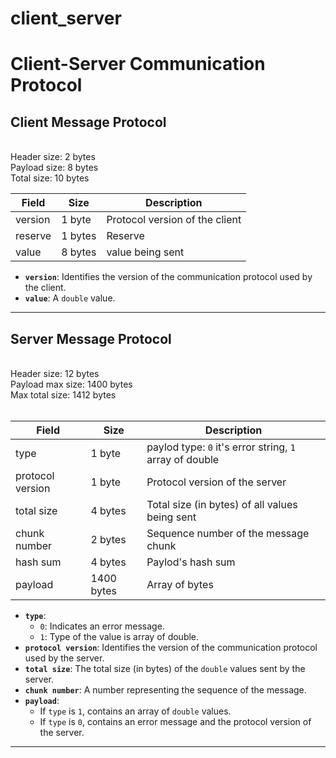 # client_server

# Client-Server Communication Protocol

## Client Message Protocol

<br>Header size: 2 bytes  
Payload size: 8 bytes  
Total size: 10 bytes<br>

| Field      | Size    | Description                    |
|------------|---------|--------------------------------|
| version    | 1 byte  | Protocol version of the client |
| reserve    | 1 bytes | Reserve                        |
| value      | 8 bytes | value being sent               |

- **`version`**: Identifies the version of the communication protocol used by the client.  
- **`value`**: A `double` value.

---

## Server Message Protocol

<br>Header size: 12 bytes  
Payload max size: 1400 bytes  
Max total size: 1412 bytes<br><br>

| Field            | Size       | Description                                             |
|------------------|------------|---------------------------------------------------------|
| type             | 1 byte     | paylod type: `0` it's error string, `1` array of double |
| protocol version | 1 byte     | Protocol version of the server                          |
| total size       | 4 bytes    | Total size (in bytes) of all values being sent          |
| chunk number     | 2 bytes    | Sequence number of the message chunk                    |
| hash sum         | 4 bytes    | Paylod's hash sum                                       |
| payload          | 1400 bytes | Array of bytes                                          |

- **`type`**:  
  - `0`: Indicates an error message.  
  - `1`: Type of the value is array of double.  
- **`protocol version`**: Identifies the version of the communication protocol used by the server.  
- **`total size`**: The total size (in bytes) of the `double` values sent by the server.  
- **`chunk number`**: A number representing the sequence of the message.  
- **`payload`**:  
  - If `type` is `1`, contains an array of `double` values.  
  - If `type` is `0`, contains an error message and the protocol version of the server.

---
